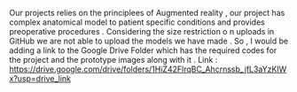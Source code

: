 Our projects relies on the principlees of Augmented reality , our project has complex anatomical model to patient specific conditions and provides preoperative procedures .
Considering the size restriction o n uploads in GitHub we are not able to upload the models we have made . 
So , I would be adding a link to the Google Drive Folder which has the required codes for the project and the prototype images along with it .
Link :  https://drive.google.com/drive/folders/1HiZ42FlrqBC_Ahcrnssb_jfL3aYzKIWx?usp=drive_link
